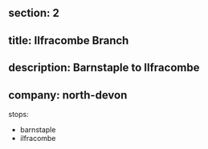 section: 2
----
title: Ilfracombe Branch
----
description: Barnstaple to Ilfracombe
----
company: north-devon
----
stops:
- barnstaple
- ilfracombe
